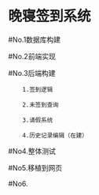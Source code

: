 # 晚寝签到系统
#No.1数据库构建

#No.2前端实现

#No.3后端构建

        1.签到逻辑

        2.未签到查询
        
        3.请假系统
        
        4.历史记录编辑（在建）

#No4.整体测试

#No5.移植到网页

#No6.
